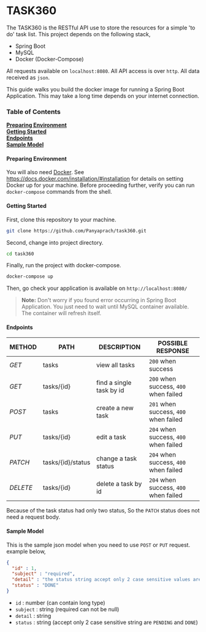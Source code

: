 # TASK360
The TASK360 is the RESTful API use to store the resources for a simple 'to do' task list. This project depends on the following stack,
+ Spring Boot
+ MySQL
+ Docker (Docker-Compose)

All requests available on `localhost:8080`. All API access is over `http`. All data received as `json`.

This guide walks you build the docker image for running a Spring Boot Application. This may take a long time depends on your internet connection.

### Table of Contents
**[Preparing Environment](#preparing-environment)**<br>
**[Getting Started](#getting-started)**<br>
**[Endpoints](#endpoints)**<br>
**[Sample Model](#sample-model)**<br>

#### Preparing Environment
You will also need [Docker](https://www.docker.com/). 
See https://docs.docker.com/installation/#installation for details on setting Docker up for your machine. 
Before proceeding further, verify you can run `docker-compose` commands from the shell.

#### Getting Started
First, clone this repository to your machine.
```bash
git clone https://github.com/Panyaprach/task360.git
```
Second, change into project directory.
```bash
cd task360
```
Finally, run the project with docker-compose.
```bash
docker-compose up
```
Then, go check your application is available on `http://localhost:8080/`
> **Note:** Don't worry if you found error occurring in Spring Boot Application. You just need to wait until MySQL container available. The container will refresh itself. 

#### Endpoints

METHOD | PATH | DESCRIPTION | POSSIBLE RESPONSE
--- | --- | --- | ---
*GET* | tasks | view all tasks | `200` when success
*GET* | tasks/{id} | find a single task by id | `200` when success, `400` when failed
*POST* | tasks | create a new task | `201` when success, `400` when failed
*PUT* | tasks/{id} | edit a task | `204` when success, `400` when failed
*PATCH* | tasks/{id}/status | change a task status | `204` when success, `400` when failed
*DELETE* | tasks/{id} | delete a task by id | `204` when success, `400` when failed

Because of the task status had only two status, So the `PATCH` status does not need a request body.

#### Sample Model
This is the sample json model when you need to use `POST` or `PUT` request. example below,
```json
{
  "id" : 1,
  "subject" : "required",
  "detail" : "the status string accept only 2 case sensitive values are `PENDING` and `DONE`",
  "status" : "DONE"
}
```
+ `id` : number (can contain long type)
+ `subject` : string (required can not be null)
+ `detail` : string
+ `status` : string (accept only 2 case sensitive string are `PENDING` and `DONE`)
